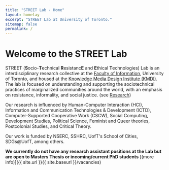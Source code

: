 ```yaml
---
title: "STREET Lab - Home"
layout: homelay
excerpt: "STREET Lab at University of Toronto."
sitemap: false
permalink: /
---
```


# Welcome to the STREET Lab

STREET (**S**ocio-**T**echnical **R**esistanc**E** and **E**thical **T**echnologies) Lab is an interdisciplinary research collective at the [Faculty of Information](http://ischool.utoronto.ca/), University of Toronto, and housed at the [Knowledge Media Design Institute (KMDI)](https://kmdi.utoronto.ca/). The lab is focused on understanding and supporting the sociotechnical practices of marginalized communities around the world, with an emphasis on resistance, informality, and social justice. (see [Research](research))

Our research is influenced by Human-Computer Interaction (HCI), Information and Communication Technologies & Development (ICTD), Computer-Supported Cooperative Work (CSCW), Social Computing, Development Studies, Political Science, Feminist and Queer theories, Postcolonial Studies, and Critical Theory.

Our work is funded by NSERC, SSHRC, UofT's School of Cities, SDGs@UofT, among others.

 **We currently do not have any research assistant positions at the Lab but are open to Masters Thesis or incoming/current PhD students** [(more info)]({{ site.url }}{{ site.baseurl }}/vacancies)
